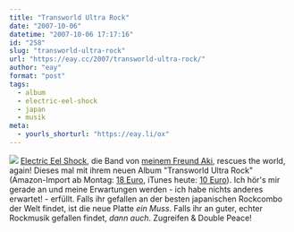 ```yaml
---
title: "Transworld Ultra Rock"
date: "2007-10-06"
datetime: "2007-10-06 17:17:16"
id: "258"
slug: "transworld-ultra-rock"
url: "https://eay.cc/2007/transworld-ultra-rock/"
author: "eay"
format: "post"
tags:
  - album
  - electric-eel-shock
  - japan
  - musik
meta:
  - yourls_shorturl: "https://eay.li/ox"
---
```


![](/uploads/2007/transworldultrarock.jpg) [Electric Eel Shock](http://eay.cc/blog/2005/12/electric_eel_sh.shtml), die Band von [meinem Freund Aki](http://www.flickr.com/photos/eay/70513932/), rescues the world, again! Dieses mal mit ihrem neuen Album "Transworld Ultra Rock" (Amazon-Import ab Montag: [18 Euro](http://www.amazon.de/exec/obidos/ASIN/B000VLIXK2/eayznet-21), iTunes heute: [10 Euro](http://clk.tradedoubler.com/click?p=23761&a=1380002&url=http%3A%2F%2Fphobos.apple.com%2FWebObjects%2FMZStore.woa%2Fwa%2FviewAlbum%3Fi%3D260887125%26id%3D260886960%26s%3D143443%26partnerId%3D2003)). Ich hör's mir gerade an und meine Erwartungen werden - ich habe nichts anderes erwartet! - erfüllt. Falls ihr gefallen an der besten japanischen Rockcombo der Welt findet, ist die neue Platte _ein Muss_. Falls ihr an guter, echter Rockmusik gefallen findet, _dann auch_. Zugreifen & Double Peace!
